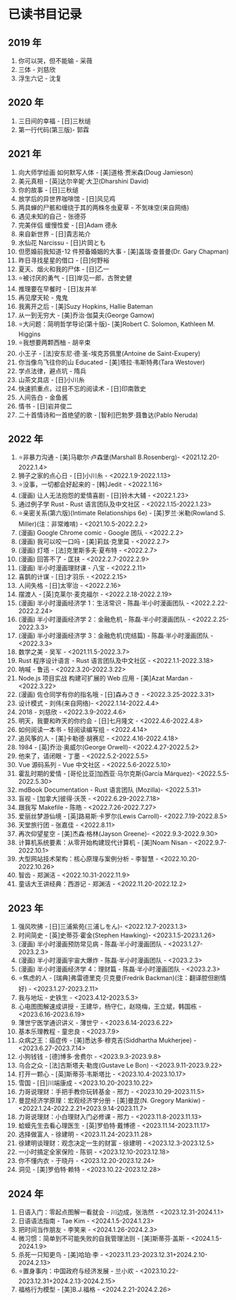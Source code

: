 # 已读书目记录

## 2019 年

1. 你可以哭，但不能输 - 采薇
2. 三体 - 刘慈欣
3. 浮生六记 - 沈复

## 2020 年

1. 三日间的幸福 - [日]三秋缒
2. 第一行代码(第三版)- 郭霖

## 2021 年

1. 向大师学绘画 如何默写人体 - [美]道格·贾米森(Doug Jamieson)
2. 美元真相 - [英]达尔辛妮·大卫(Dharshini David)
3. 你的故事 - [日]三秋缒
4. 放学后的异世界咖啡馆 - [日]风见鸡
5. 两具蝉的尸骸和缠绕于其的两株冬虫夏草 - 不気味空(来自网络)
6. 遇见未知的自己 - 张德芬
7. 完美伴侣 缓慢性爱 - [日]Adam 德永
8. 来自新世界 - [日]貴志祐介
9. 水仙花 Narcissu - [日]片岡とも
10. 但愿婚前我知道-12 件预备婚姻的大事 - [美]盖瑞·查普曼(Dr. Gary Chapman)
11. 昨日寻找星星的借口 - [日]何野裕
12. 夏天、烟火和我的尸体 - [日]乙一
13. ⭐️被讨厌的勇气 - [日]岸见一郎，古贺史健
14. 推理要在早餐时 - [日]友井羊
15. 再见摩天轮 - 鬼鬼
16. 我离开之后 - [美]Suzy Hopkins, Hallie Bateman
17. 从一到无穷大 - [美]乔治·伽莫夫(George Gamow)
18. ⭐️大问题：简明哲学导论(第十版)- [美]Robert C. Solomon, Kathleen M. Higgins
19. ⭐️我想要两颗西柚 - 胡辛束
20. 小王子 - [法]安东尼·德·圣-埃克苏佩里(Antoine de Saint-Exupery)
21. 你当像鸟飞往你的山 Educated - [美]塔拉·韦斯特弗(Tara Westover)
22. 学点法律，避点坑 - 隋兵
23. 山茶文具店 - [日]小川糸
24. 快速抓重点，过目不忘的阅读术 - [日]印南敦史
25. 人间告白 - 金鱼酱
26. 情书 - [日]岩井俊二
27. 二十首情诗和一首绝望的歌 - [智利]巴勃罗·聂鲁达(Pablo Neruda)

## 2022 年

1. ⭐️非暴力沟通 - [美]马歇尔·卢森堡(Marshall B.Rosenberg)- <2021.12.20-2022.1.4>
2. 狮子之家的点心日 - [日]小川糸 - <2022.1.9-2022.1.13>
3. ⭐️没事，一切都会好起来的 - [韩]Jedit - <2022.1.16>
4. (漫画) 让人无法抱怨的爱情喜剧 - [日]铃木大辅 - <2022.1.23>
5. 通过例子学 Rust - Rust 语言团队及中文社区 - <2022.1.15-2022.1.23>
6. ⭐️亲密关系(第六版)(Intimate Relationships 6e) - [美]罗兰·米勒(Rowland S. Miller)(注：非常难啃) - <2021.10.5-2022.2.2>
7. (漫画) Google Chrome comic - Google 团队 - <2022.2.2>
8. (漫画) 我可以咬一口吗 - [美]莉兹·克里莫 - <2022.2.7>
9. (漫画) 灯塔 - [法]克里斯多夫·夏布特 - <2022.2.7>
10. (漫画) 回答不了 - 匡扶 - <2022.2.7-2022.2.9>
11. (漫画) 半小时漫画理财课 - 八宝 - <2022.2.11>
12. 喜鹊的计谋 - [日]才羽乐 - <2022.2.15>
13. 人间失格 - [日]太宰治 - <2022.2.16>
14. 摆渡人 - [英]克莱尔·麦克福尔 - <2022.2.18-2022.2.19>
15. (漫画) 半小时漫画经济学 1：生活常识 - 陈磊·半小时漫画团队 - <2022.2.22-2022.2.24>
16. (漫画) 半小时漫画经济学 2：金融危机 - 陈磊·半小时漫画团队 - <2022.2.25-2022.3.3>
17. (漫画) 半小时漫画经济学 3：金融危机(完结篇) - 陈磊·半小时漫画团队 - <2022.3.3>
18. 数学之美 - 吴军 - <2021.11.5-2022.3.7>
19. Rust 程序设计语言 - Rust 语言团队及中文社区 - <2022.1.1-2022.3.18>
20. 呐喊 - 鲁迅 - <2022.3.20-2022.3.22>
21. Node.js 项目实战 构建可扩展的 Web 应用 - [美]Azat Mardan - <2022.3.22>
22. (漫画) 佐仓同学有你的指名哦 - [日]森みさき - <2022.3.25-2022.3.31>
23. 设计模式 - 刘伟(来自网络)- <2022.1.14-2022.4.4>
24. 2018 - 刘慈欣 - <2022.3.9-2022.4.6>
25. 明天，我要和昨天的你约会 - [日]七月隆文 - <2022.4.6-2022.4.8>
26. 如何阅读一本书 - 轻阅读编写组 - <2022.4.14>
27. 追风筝的人 - [美]卡勒德·胡赛尼 - <2022.4.16-2022.4.18>
28. 1984 - [英]乔治·奥威尔(George Orwell)- <2022.4.27-2022.5.2>
29. 他来了，请闭眼 - 丁墨 - <2022.5.2-2022.5.5>
30. Vue 源码系列 - Vue 中文社区 - <2022.5.6-2022.5.10>
31. 霍乱时期的爱情 - [哥伦比亚]加西亚·马尔克斯(García Márquez)- <2022.5.5-2022.5.30>
32. mdBook Documentation - Rust 语言团队 (Mozilla)- <2022.5.31>
33. 盲视 - [加拿大]彼得·沃茨 - <2022.6.29-2022.7.18>
34. 跟我写 Makefile - 陈皓 - <2022.7.26-2022.7.27>
35. 爱丽丝梦游仙境 - [英]路易斯·卡罗尔(Lewis Carroll)- <2022.7.19-2022.8.5>
36. 天堂旅行团 - 张嘉佳 - <2022.8.11>
37. 再次仰望星空 - [美]杰森·格林(Jayson Greene)- <2022.9.3-2022.9.30>
38. 计算机系统要素：从零开始构建现代计算机 - [美]Noam Nisan - <2022.9.7-2022.10.1>
39. 大型网站技术架构：核心原理与案例分析 - 李智慧 - <2022.10.20-2022.10.26>
40. 智齿 - 郑渊洁 - <2022.10.31-2022.11.9>
41. 童话大王讲经典：西游记 - 郑渊洁 - <2022.11.20-2022.12.2>

## 2023 年

1. 强风吹拂 - [日]三浦紫苑(三浦しをん)- <2022.12.7-2023.1.3>
2. 时间简史 - [英]史蒂芬·霍金(Stephen Hawking)- <2023.1.5-2023.1.26>
3. (漫画) 半小时漫画预防常见病 - 陈磊·半小时漫画团队 - <2023.1.27-2023.2.3>
4. (漫画) 半小时漫画宇宙大爆炸 - 陈磊·半小时漫画团队 - <2023.2.3>
5. (漫画) 半小时漫画经济学 4：理财篇 - 陈磊·半小时漫画团队 - <2023.2.3>
6. ⭐️焦虑的人 - [瑞典]弗雷德里克·贝克曼(Fredrik Backman)(注：翻译腔但剧情好) - <2023.1.27-2023.2.11>
7. 我与地坛 - 史铁生 - <2023.4.12-2023.5.3>
8. 心电图图解速成讲授 - 王建华，杨守仁，赵晓梅，王立斌，韩国栋 - <2023.6.16-2023.6.19>
9. 薄世宁医学通识讲义 - 薄世宁 - <2023.6.14-2023.6.22>
10. 基本乐理教程 - 童忠良 - <2023.7.9>
11. 众病之王：癌症传 - [美]悉达多·穆克吉(Siddhartha Mukherjee) - <2023.6.27-2023.7.14>
12. 小狗钱钱 - [德]博多·舍费尔 - <2023.9.3-2023.9.8>
13. 乌合之众 - [法]古斯塔夫·勒庞(Gustave Le Bon) - <2023.9.11-2023.9.22>
14. 打开一颗心 - [英]斯蒂芬·韦斯塔比 - <2023.10.4-2023.10.17>
15. 雪国 - [日]川端康成 - <2023.10.20-2023.10.22>
16. 力哥说理财：手把手教你玩转基金 - 邢力 - <2023.10.29-2023.11.5>
17. 曼昆经济学原理：宏观经济学分册 - [美]曼昆(N. Gregory Mankiw) - <2022.1.24-2022.2.21+2023.9.14-2023.11.7>
18. 力哥说理财：小白理财入门必修课 - 邢力 - <2023.11.8-2023.11.13>
19. 蛤蟆先生去看心理医生 - [英]罗伯特·戴博德 - <2023.11.14-2023.11.17>
20. 选择做富人 - 徐建明 - <2023.11.24-2023.11.28>
21. 徐建明谈理财：观念决定一生的财富 - 徐建明 - <2023.12.3-2023.12.5>
22. 一小时搞定全家保险 - 陈铜 - <2023.12.10-2023.12.18>
23. 你不懂内衣 - 于晓丹 - <2023.12.20-2023.12.24>
24. 洞见 - [美]罗伯特·赖特 - <2023.10.22-2023.12.28>

## 2024 年

1. 日语入门：零起点图解一看就会 - 川边成，张浩然 - <2023.12.31-2024.1.1>
2. 日语语法指南 - Tae Kim - <2024.1.5-2024.1.23>
3. 把时间当作朋友 - 李笑来 - <2024.1.26-2024.2.3>
4. 微习惯：简单到不可能失败的自我管理法则 - [美]斯蒂芬·盖斯 - <2024.1.5-2024.1.9>
5. 杀死一只知更鸟 - [美]哈珀·李 - <2023.11.23-2023.12.31+2024.2.10-2024.2.13>
6. ⭐️置身事内：中国政府与经济发展 - 兰小欢 - <2023.10.22-2023.12.31+2024.2.13-2024.2.15>
7. 福格行为模型 - [美]B.J.福格 - <2024.2.21-2024.2.26>